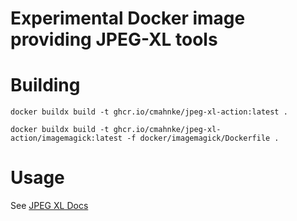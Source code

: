 Experimental Docker image providing JPEG-XL tools
=================================================

# Building

```
docker buildx build -t ghcr.io/cmahnke/jpeg-xl-action:latest .
```

```
docker buildx build -t ghcr.io/cmahnke/jpeg-xl-action/imagemagick:latest -f docker/imagemagick/Dockerfile .
```


# Usage

See [JPEG XL Docs](https://gitlab.com/wg1/jpeg-xl/-/tree/master/doc/man)
